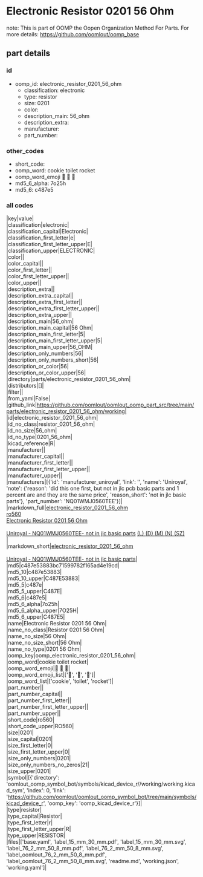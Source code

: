 # Electronic Resistor 0201 56 Ohm  

note: This is part of OOMP the Oopen Organization Method For Parts. For more details: https://github.com/oomlout/oomp_base

##  part details





### id
* oomp_id: electronic_resistor_0201_56_ohm
  * classification: electronic
  * type: resistor
  * size: 0201
  * color: 
  * description_main: 56_ohm
  * description_extra: 
  * manufacturer: 
  * part_number: 

### other_codes
* short_code: 
* oomp_word: cookie toilet rocket
* oomp_word_emoji :cookie: :toilet: :rocket:
* md5_6_alpha: 7o25h
* md5_6: c487e5

### all codes 
|key|value|  
|classification|electronic|  
|classification_capital|Electronic|  
|classification_first_letter|e|  
|classification_first_letter_upper|E|  
|classification_upper|ELECTRONIC|  
|color||  
|color_capital||  
|color_first_letter||  
|color_first_letter_upper||  
|color_upper||  
|description_extra||  
|description_extra_capital||  
|description_extra_first_letter||  
|description_extra_first_letter_upper||  
|description_extra_upper||  
|description_main|56_ohm|  
|description_main_capital|56 Ohm|  
|description_main_first_letter|5|  
|description_main_first_letter_upper|5|  
|description_main_upper|56_OHM|  
|description_only_numbers|56|  
|description_only_numbers_short|56|  
|description_or_color|56|  
|description_or_color_upper|56|  
|directory|parts/electronic_resistor_0201_56_ohm|  
|distributors|[]|  
|filter||  
|from_yaml|False|  
|github_link|https://github.com/oomlout/oomlout_oomp_part_src/tree/main/parts/electronic_resistor_0201_56_ohm/working|  
|id|electronic_resistor_0201_56_ohm|  
|id_no_class|resistor_0201_56_ohm|  
|id_no_size|56_ohm|  
|id_no_type|0201_56_ohm|  
|kicad_reference|R|  
|manufacturer||  
|manufacturer_capital||  
|manufacturer_first_letter||  
|manufacturer_first_letter_upper||  
|manufacturer_upper||  
|manufacturers|[{'id': 'manufacturer_uniroyal', 'link': '', 'name': 'Uniroyal', 'note': {'reason': 'did this one first, but not in jlc pcb basic parts and 1 percent are and they are the same price', 'reason_short': 'not in jlc basic parts'}, 'part_number': 'NQ01WMJ0560TEE'}]|  
|markdown_full|[electronic_resistor_0201_56_ohm](https://github.com/oomlout/oomlout_oomp_part_src/tree/main/parts/electronic_resistor_0201_56_ohm/working)<br>[ro560](https://github.com/oomlout/oomlout_oomp_part_src/tree/main/parts/electronic_resistor_0201_56_ohm/working)<br>[Electronic Resistor 0201 56 Ohm](https://github.com/oomlout/oomlout_oomp_part_src/tree/main/parts/electronic_resistor_0201_56_ohm/working)<br><br>[Uniroyal - NQ01WMJ0560TEE- not in jlc basic parts]() [(L)  ](https://www.lcsc.com/search?q=NQ01WMJ0560TEE)[(D)  ](https://www.digikey.com/en/products?keywords=NQ01WMJ0560TEE)[(M)  ](https://www.mouser.com/Search/Refine?Keyword=NQ01WMJ0560TEE)[(N)  ](https://www.newark.com/search?st=NQ01WMJ0560TEE)[(SZ)  ](https://so.szlcsc.com/global.html?k=NQ01WMJ0560TEE)<br>|  
|markdown_short|[electronic_resistor_0201_56_ohm](https://github.com/oomlout/oomlout_oomp_part_src/tree/main/parts/electronic_resistor_0201_56_ohm/working)<br><br>[Uniroyal - NQ01WMJ0560TEE- not in jlc basic parts]()|  
|md5|c487e53883bc71599782f165ad4e19cd|  
|md5_10|c487e53883|  
|md5_10_upper|C487E53883|  
|md5_5|c487e|  
|md5_5_upper|C487E|  
|md5_6|c487e5|  
|md5_6_alpha|7o25h|  
|md5_6_alpha_upper|7O25H|  
|md5_6_upper|C487E5|  
|name|Electronic Resistor 0201 56 Ohm|  
|name_no_class|Resistor 0201 56 Ohm|  
|name_no_size|56 Ohm|  
|name_no_size_short|56 Ohm|  
|name_no_type|0201 56 Ohm|  
|oomp_key|oomp_electronic_resistor_0201_56_ohm|  
|oomp_word|cookie toilet rocket|  
|oomp_word_emoji|:cookie: :toilet: :rocket:|  
|oomp_word_emoji_list|[':cookie:', ':toilet:', ':rocket:']|  
|oomp_word_list|['cookie', 'toilet', 'rocket']|  
|part_number||  
|part_number_capital||  
|part_number_first_letter||  
|part_number_first_letter_upper||  
|part_number_upper||  
|short_code|ro560|  
|short_code_upper|RO560|  
|size|0201|  
|size_capital|0201|  
|size_first_letter|0|  
|size_first_letter_upper|0|  
|size_only_numbers|0201|  
|size_only_numbers_no_zeros|21|  
|size_upper|0201|  
|symbol|[{'directory': 'oomlout_oomp_symbol_bot/symbols/kicad_device_r//working/working.kicad_sym', 'index': 0, 'link': 'https://github.com/oomlout/oomlout_oomp_symbol_bot/tree/main/symbols/kicad_device_r', 'oomp_key': 'oomp_kicad_device_r'}]|  
|type|resistor|  
|type_capital|Resistor|  
|type_first_letter|r|  
|type_first_letter_upper|R|  
|type_upper|RESISTOR|  
|files|['base.yaml', 'label_15_mm_30_mm.pdf', 'label_15_mm_30_mm.svg', 'label_76_2_mm_50_8_mm.pdf', 'label_76_2_mm_50_8_mm.svg', 'label_oomlout_76_2_mm_50_8_mm.pdf', 'label_oomlout_76_2_mm_50_8_mm.svg', 'readme.md', 'working.json', 'working.yaml']|  
